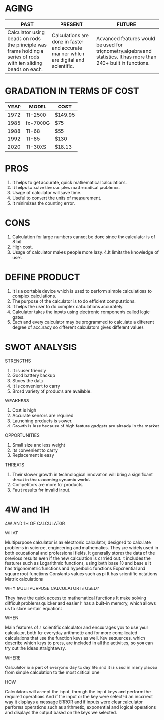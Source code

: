 # AGING

| PAST | PRESENT | FUTURE |
|---|---|---|
| Calculator using beads on rods, the principle was frame holding a series of rods with ten sliding beads on each.|Calculations are done in faster and accurate manner which are digital and scientific. | Advanced features would be used for trignometry,algebra and statistics. It has more than 240+ built in functions.|                                      


# GRADATION IN TERMS OF COST
|YEAR                     | MODEL                 |COST          |
|-------------------------|-----------------------|--------------|
|1972                     |TI-2500                |$149.95       |
|1985                     |fx-7000G               |$75           |
|1988                     |TI-68                  |$55           |
|1992                     |TI-85                  |$130          |
|2020                     |TI-30XS                |$18.13        |


# PROS
1. It helps to get accurate, quick mathematical calculations.
2. It helps to solve the complex mathematical problems.
3. Usage of calculator will save time.
4. Useful to convert the units of measurement.
5. It minimizes the counting error.

# CONS
1. Calculation  for large numbers cannot be done since the calculator is of 8 bit
2. High cost.
3. Usage of calculator makes people more lazy.
4.It limits the knowledge of user.

 
# DEFINE PRODUCT
          
1. It is a portable device which is used to perform simple calculations to complex calculations.
2. The purpose of the calculator is to do efficient computations.
3. It helps the user to do complex calculations accurately.
4. Calculator takes the inputs using electronic components called logic gates.
5. Each and every calculator may be programmed to calculate a different degree of accuracy so different calculators gives different  values.

# SWOT ANALYSIS

STRENGTHS

1. It is user friendly
2. Good battery backup
3. Stores the data 
4. It is convenient to carry
5. Broad variety of products are available. 

WEAKNESS

1. Cost is high
2. Accurate sensors are required
3. Launching products is slower.
4. Growth is less because of high feature gadgets are already in the market

OPPORTUNITIES

1. Small size and less weight
2. Its convenient to carry
3. Replacement is easy

THREATS

1. Their slower growth in technological innovation will bring a significant threat in the upcoming dynamic world.
2. Competitors are more for products.
3. Fault results for invalid input.


# 4W and 1H
4W AND 1H OF CALCULATOR

WHAT 

Multipurpose calculator is an electronic calculator, designed to calculate problems in science, engineering and mathematics. They are widely used in both educational and professional fields.
It generally stores the data of the previous results even if the new calculation is carried out.
It includes the features such as
Logarithmic functions, using both base 10 and base e
It has trigonometric functions and hyperbolic functions
Exponential and square root functions
Constants values such as pi 
It has scientific notations
Matrix calculations

WHY MULTIPURPOSE CALCULATOR IS USED?

They have the quick access to mathematical functions
It make solving difficult problems quicker and easier
It has a built-in memory, which allows us to store certain equations


WHEN

Main features of a scientific calculator and encourages you to use your calculator, both for
everyday arithmetic and for more complicated calculations that use the function keys as well.
Key sequences, which describe which keys to press, are included in all the activities, so you
can try out the ideas straightaway.

WHERE

Calculator is a part of everyone day to day life and it is used in many places from simple
calculation to the most critical one

HOW

Calculators will accept the input, through the input keys and perform the required operations
And if the input or the key were selected an incorrect way it displays a message ERROR and if inputs were clear calculator performs operations such as arithmetic, exponential and logical operations and displays the output based on the keys we selected.

















